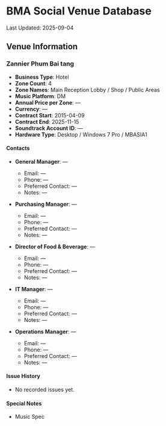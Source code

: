 # BMA Social Venue Database

Last Updated: 2025-09-04

## Venue Information

### Zannier Phum Bai tang
- **Business Type**: Hotel
- **Zone Count**: 4
- **Zone Names**: Main Reception Lobby / Shop / Public Areas
- **Music Platform**: DM
- **Annual Price per Zone**: —
- **Currency**: —
- **Contract Start**: 2015-04-09
- **Contract End**: 2025-11-15
- **Soundtrack Account ID**: —
- **Hardware Type**: Desktop / Windows 7 Pro / MBASIA1

#### Contacts
- **General Manager**: —
  - Email: —
  - Phone: —
  - Preferred Contact: —
  - Notes: —

- **Purchasing Manager**: —
  - Email: —
  - Phone: —
  - Preferred Contact: —
  - Notes: —

- **Director of Food & Beverage**: —
  - Email: —
  - Phone: —
  - Preferred Contact: —
  - Notes: —

- **IT Manager**: —
  - Email: —
  - Phone: —
  - Preferred Contact: —
  - Notes: —

- **Operations Manager**: —
  - Email: —
  - Phone: —
  - Preferred Contact: —
  - Notes: —

#### Issue History
- No recorded issues yet.

#### Special Notes
- Music Spec
